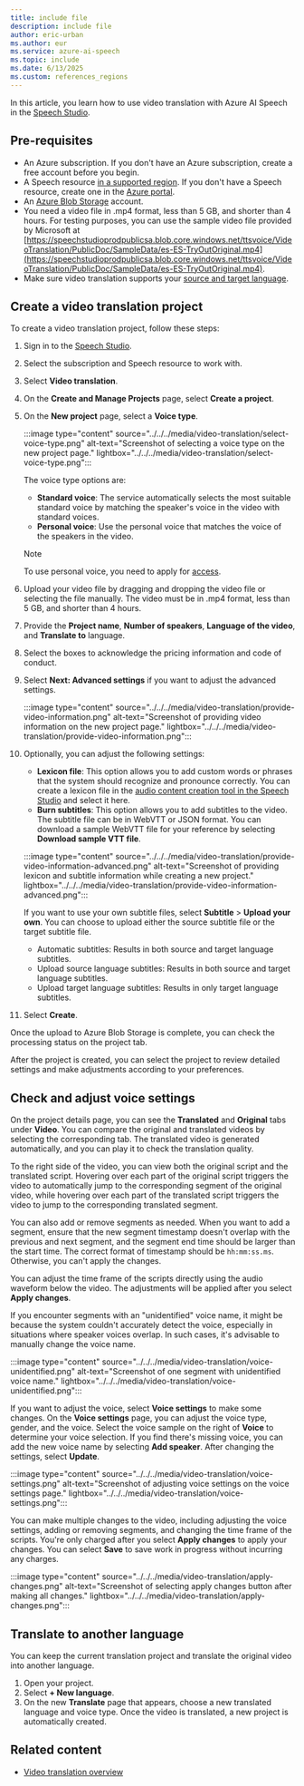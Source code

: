 ```yaml
---
title: include file
description: include file
author: eric-urban
ms.author: eur
ms.service: azure-ai-speech
ms.topic: include
ms.date: 6/13/2025
ms.custom: references_regions
---
```


In this article, you learn how to use video translation with Azure AI Speech in the [Speech Studio](https://aka.ms/speechstudio).

## Pre-requisites

- An Azure subscription. If you don't have an Azure subscription, create a free account before you begin.
- A Speech resource [in a supported region](../../../video-translation-overview.md#supported-regions-and-languages). If you don't have a Speech resource, create one in the [Azure portal](https://portal.azure.com/).
- An [Azure Blob Storage](/azure/storage/blobs/storage-blobs-overview) account. 
- You need a video file in .mp4 format, less than 5 GB, and shorter than 4 hours. For testing purposes, you can use the sample video file provided by Microsoft at [https://speechstudioprodpublicsa.blob.core.windows.net/ttsvoice/VideoTranslation/PublicDoc/SampleData/es-ES-TryOutOriginal.mp4](https://speechstudioprodpublicsa.blob.core.windows.net/ttsvoice/VideoTranslation/PublicDoc/SampleData/es-ES-TryOutOriginal.mp4).
- Make sure video translation supports your [source and target language](../../../language-support.md?tabs=speech-translation#video-translation).

## Create a video translation project

To create a video translation project, follow these steps:

1. Sign in to the [Speech Studio](https://aka.ms/speechstudio).
   
1. Select the subscription and Speech resource to work with. 

1. Select **Video translation**.

1. On the **Create and Manage Projects** page, select **Create a project**.

1. On the **New project** page, select a **Voice type**.

   :::image type="content" source="../../../media/video-translation/select-voice-type.png" alt-text="Screenshot of selecting a voice type on the new project page." lightbox="../../../media/video-translation/select-voice-type.png":::
   
   The voice type options are:
   - **Standard voice**: The service automatically selects the most suitable standard voice by matching the speaker's voice in the video with standard voices.
   - **Personal voice**: Use the personal voice that matches the voice of the speakers in the video. 

   > [!NOTE]
   > To use personal voice, you need to apply for [access](https://aka.ms/customneural). 
    
1. Upload your video file by dragging and dropping the video file or selecting the file manually. The video must be in .mp4 format, less than 5 GB, and shorter than 4 hours.
   
1. Provide the **Project name**, **Number of speakers**, **Language of the video**, and **Translate to** language.

1. Select the boxes to acknowledge the pricing information and code of conduct. 

1. Select **Next: Advanced settings** if you want to adjust the advanced settings. 

    :::image type="content" source="../../../media/video-translation/provide-video-information.png" alt-text="Screenshot of providing video information on the new project page." lightbox="../../../media/video-translation/provide-video-information.png":::

1. Optionally, you can adjust the following settings:

    - **Lexicon file**: This option allows you to add custom words or phrases that the system should recognize and pronounce correctly. You can create a lexicon file in the [audio content creation tool in the Speech Studio](https://aka.ms/speechstudio) and select it here. 
    - **Burn subtitles**: This option allows you to add subtitles to the video. The subtitle file can be in WebVTT or JSON format. You can download a sample WebVTT file for your reference by selecting **Download sample VTT file**.
   
    :::image type="content" source="../../../media/video-translation/provide-video-information-advanced.png" alt-text="Screenshot of providing lexicon and subtitle information while creating a new project." lightbox="../../../media/video-translation/provide-video-information-advanced.png":::

   If you want to use your own subtitle files, select **Subtitle** > **Upload your own**. You can choose to upload either the source subtitle file or the target subtitle file. 
   - Automatic subtitles: Results in both source and target language subtitles.
   - Upload source language subtitles: Results in both source and target language subtitles.
   - Upload target language subtitles: Results in only target language subtitles.

1. Select **Create**.

Once the upload to Azure Blob Storage is complete, you can check the processing status on the project tab.

After the project is created, you can select the project to review detailed settings and make adjustments according to your preferences.

## Check and adjust voice settings

On the project details page, you can see the **Translated** and **Original** tabs under **Video**. You can compare the original and translated videos by selecting the corresponding tab. The translated video is generated automatically, and you can play it to check the translation quality. 

To the right side of the video, you can view both the original script and the translated script. Hovering over each part of the original script triggers the video to automatically jump to the corresponding segment of the original video, while hovering over each part of the translated script triggers the video to jump to the corresponding translated segment.

You can also add or remove segments as needed. When you want to add a segment, ensure that the new segment timestamp doesn't overlap with the previous and next segment, and the segment end time should be larger than the start time. The correct format of timestamp should be `hh:mm:ss.ms`. Otherwise, you can't apply the changes.

You can adjust the time frame of the scripts directly using the audio waveform below the video. The adjustments will be applied after you select **Apply changes**. 

If you encounter segments with an "unidentified" voice name, it might be because the system couldn't accurately detect the voice, especially in situations where speaker voices overlap. In such cases, it's advisable to manually change the voice name.  

:::image type="content" source="../../../media/video-translation/voice-unidentified.png" alt-text="Screenshot of one segment with unidentified voice name." lightbox="../../../media/video-translation/voice-unidentified.png":::

If you want to adjust the voice, select **Voice settings** to make some changes. On the **Voice settings** page, you can adjust the voice type, gender, and the voice. Select the voice sample on the right of **Voice** to determine your voice selection. If you find there's missing voice, you can add the new voice name by selecting **Add speaker**. After changing the settings, select **Update**. 

:::image type="content" source="../../../media/video-translation/voice-settings.png" alt-text="Screenshot of adjusting voice settings on the voice settings page." lightbox="../../../media/video-translation/voice-settings.png":::

You can make multiple changes to the video, including adjusting the voice settings, adding or removing segments, and changing the time frame of the scripts. You're only charged after you select **Apply changes** to apply your changes. You can select **Save** to save work in progress without incurring any charges.

:::image type="content" source="../../../media/video-translation/apply-changes.png" alt-text="Screenshot of selecting apply changes button after making all changes." lightbox="../../../media/video-translation/apply-changes.png":::

## Translate to another language

You can keep the current translation project and translate the original video into another language.

1. Open your project.
1. Select **+ New language**. 
1. On the new **Translate** page that appears, choose a new translated language and voice type. Once the video is translated, a new project is automatically created. 

## Related content

- [Video translation overview](../../../video-translation-overview.md)